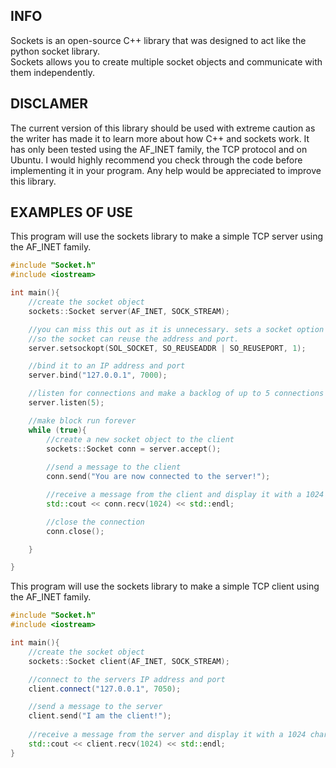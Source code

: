 ## INFO 
Sockets is an open-source C++ library that was designed to act like the python socket library.  
Sockets allows you to create multiple socket objects and communicate with them independently. 

## DISCLAMER 
The current version of this library should be used with extreme caution as the writer has made it to learn more about how C++ and sockets work. 
It has only been tested using the AF_INET family, the TCP protocol and on Ubuntu. 
I would highly recommend you check through the code before implementing it in your program. 
Any help would be appreciated to improve this library. 

## EXAMPLES OF USE 
This program will use the sockets library to make a simple TCP server using the AF_INET family. 
``` c++
#include "Socket.h" 
#include <iostream> 

int main(){ 
    //create the socket object 
    sockets::Socket server(AF_INET, SOCK_STREAM); 

    //you can miss this out as it is unnecessary. sets a socket option 
    //so the socket can reuse the address and port. 
    server.setsockopt(SOL_SOCKET, SO_REUSEADDR | SO_REUSEPORT, 1); 

    //bind it to an IP address and port 
    server.bind("127.0.0.1", 7000); 

    //listen for connections and make a backlog of up to 5 connections 
    server.listen(5); 

    //make block run forever 
    while (true){ 
        //create a new socket object to the client 
        sockets::Socket conn = server.accept(); 
        
        //send a message to the client 
        conn.send("You are now connected to the server!"); 

        //receive a message from the client and display it with a 1024 char buffer size
        std::cout << conn.recv(1024) << std::endl; 

        //close the connection 
        conn.close(); 

    } 

} 
```

This program will use the sockets library to make a simple TCP client using the AF_INET family.
``` c++
#include "Socket.h"
#include <iostream>

int main(){
    //create the socket object 
    sockets::Socket client(AF_INET, SOCK_STREAM);

    //connect to the servers IP address and port
    client.connect("127.0.0.1", 7050);

    //send a message to the server
    client.send("I am the client!");
    
    //receive a message from the server and display it with a 1024 char buffer size
    std::cout << client.recv(1024) << std::endl;
}
```













